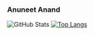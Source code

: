 ### Anuneet Anand

![GitHub Stats](https://github-readme-stats.vercel.app/api?username=anuneetanand&show_icons=true&theme=react)
[![Top Langs](https://github-readme-stats.vercel.app/api/top-langs/?username=anuneetanand&hide=jupyter)](https://github.com/anuraghazra/github-readme-stats&show_icons=true&theme=react)

